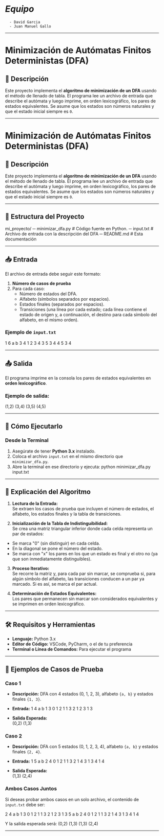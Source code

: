 # *Equipo*
      - David Garcia
      - Juan Manuel Gallo

---

# Minimización de Autómatas Finitos Deterministas (DFA)

## 📌 Descripción
Este proyecto implementa el **algoritmo de minimización de un DFA** usando el método de llenado de tabla. El programa lee un archivo de entrada que describe el autómata y luego imprime, en orden lexicográfico, los pares de estados equivalentes. Se asume que los estados son números naturales y que el estado inicial siempre es `0`.

---

# Minimización de Autómatas Finitos Deterministas (DFA)

## 📌 Descripción
Este proyecto implementa el **algoritmo de minimización de un DFA** usando el método de llenado de tabla. El programa lee un archivo de entrada que describe el autómata y luego imprime, en orden lexicográfico, los pares de estados equivalentes. Se asume que los estados son números naturales y que el estado inicial siempre es `0`.

---

## 📂 Estructura del Proyecto
mi_proyecto/
        ─ minimizar_dfa.py  # Código fuente en Python.
        ─ input.txt         # Archivo de entrada con la descripción del DFA
        ─ README.md          # Esta documentación



---

## 📥 Entrada
El archivo de entrada debe seguir este formato:
1. **Número de casos de prueba**  
2. Para cada caso:
   - Número de estados del DFA.
   - Alfabeto (símbolos separados por espacios).
   - Estados finales (separados por espacios).
   - Transiciones (una línea por cada estado; cada línea contiene el estado de origen y, a continuación, el destino para cada símbolo del alfabeto, en el mismo orden).

### Ejemplo de `input.txt`
1 6 a b 3 4 1 2 3 4 3 5 3 4 4 5 3 4


---

## 📤 Salida
El programa imprime en la consola los pares de estados equivalentes en **orden lexicográfico**.  
  
### Ejemplo de salida:
(1,2) (3,4) (3,5) (4,5)


---

## 🚀 Cómo Ejecutarlo
### **Desde la Terminal**
1. Asegúrate de tener **Python 3.x** instalado.
2. Coloca el archivo `input.txt` en el mismo directorio que `minimizar_dfa.py`.
3. Abre la terminal en ese directorio y ejecuta:
python minimizar_dfa.py input.txt

---

## 📝 Explicación del Algoritmo
1. **Lectura de la Entrada:**  
Se extraen los casos de prueba que incluyen el número de estados, el alfabeto, los estados finales y la tabla de transiciones.

2. **Inicialización de la Tabla de Indistinguibilidad:**  
Se crea una matriz triangular inferior donde cada celda representa un par de estados:
- Se marca "0" (sin distinguir) en cada celda.
- En la diagonal se pone el número del estado.
- Se marca con "x" los pares en los que un estado es final y el otro no (ya que son inmediatamente distinguibles).

3. **Proceso Iterativo:**  
Se recorre la matriz y, para cada par sin marcar, se comprueba si, para algún símbolo del alfabeto, las transiciones conducen a un par ya marcado. Si es así, se marca el par actual.

4. **Determinación de Estados Equivalentes:**  
Los pares que permanecen sin marcar son considerados equivalentes y se imprimen en orden lexicográfico.

---

## 🛠️ Requisitos y Herramientas
- **Lenguaje:** Python 3.x  
- **Editor de Código:** VSCode, PyCharm, o el de tu preferencia  
- **Terminal o Línea de Comandos:** Para ejecutar el programa

---

## 🎯 Ejemplos de Casos de Prueba

### Caso 1
- **Descripción:** DFA con 4 estados (0, 1, 2, 3), alfabeto `{a, b}` y estados finales `{1, 3}`.
- **Entrada:**
1 4 a b 1 3 0 1 2 1 1 3 2 1 2 3 1 3

- **Salida Esperada:**  
(0,2) (1,3)


### Caso 2
- **Descripción:** DFA con 5 estados (0, 1, 2, 3, 4), alfabeto `{a, b}` y estados finales `{2, 4}`.
- **Entrada:**
1 5 a b 2 4 0 1 2 1 1 3 2 1 4 3 1 3 4 1 4

- **Salida Esperada:**  
(1,3) (2,4)


### Ambos Casos Juntos
Si deseas probar ambos casos en un solo archivo, el contenido de `input.txt` debe ser:

2 4 a b 1 3 0 1 2 1 1 3 2 1 2 3 1 3 5 a b 2 4 0 1 2 1 1 3 2 1 4 3 1 3 4 1 4

Y la salida esperada será:
(0,2) (1,3) (1,3) (2,4)

---




